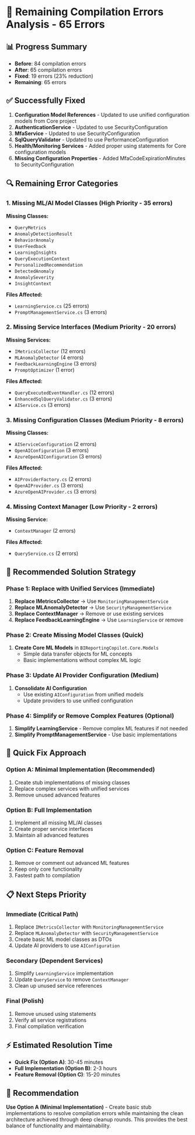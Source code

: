 # 🔧 **Remaining Compilation Errors Analysis - 65 Errors**

## **📊 Progress Summary**
- **Before**: 84 compilation errors
- **After**: 65 compilation errors  
- **Fixed**: 19 errors (23% reduction)
- **Remaining**: 65 errors

## **✅ Successfully Fixed**
1. **Configuration Model References** - Updated to use unified configuration models from Core project
2. **AuthenticationService** - Updated to use SecurityConfiguration
3. **MfaService** - Updated to use SecurityConfiguration  
4. **SqlQueryValidator** - Updated to use PerformanceConfiguration
5. **Health/Monitoring Services** - Added proper using statements for Core configuration models
6. **Missing Configuration Properties** - Added MfaCodeExpirationMinutes to SecurityConfiguration

## **🔍 Remaining Error Categories**

### **1. Missing ML/AI Model Classes (High Priority - 35 errors)**
**Missing Classes:**
- `QueryMetrics`
- `AnomalyDetectionResult` 
- `BehaviorAnomaly`
- `UserFeedback`
- `LearningInsights`
- `QueryExecutionContext`
- `PersonalizedRecommendation`
- `DetectedAnomaly`
- `AnomalySeverity`
- `InsightContext`

**Files Affected:**
- `LearningService.cs` (25 errors)
- `PromptManagementService.cs` (3 errors)

### **2. Missing Service Interfaces (Medium Priority - 20 errors)**
**Missing Services:**
- `IMetricsCollector` (12 errors)
- `MLAnomalyDetector` (4 errors)
- `FeedbackLearningEngine` (3 errors)
- `PromptOptimizer` (1 error)

**Files Affected:**
- `QueryExecutedEventHandler.cs` (12 errors)
- `EnhancedSqlQueryValidator.cs` (3 errors)
- `AIService.cs` (3 errors)

### **3. Missing Configuration Classes (Medium Priority - 8 errors)**
**Missing Classes:**
- `AIServiceConfiguration` (2 errors)
- `OpenAIConfiguration` (3 errors)
- `AzureOpenAIConfiguration` (3 errors)

**Files Affected:**
- `AIProviderFactory.cs` (2 errors)
- `OpenAIProvider.cs` (3 errors)
- `AzureOpenAIProvider.cs` (3 errors)

### **4. Missing Context Manager (Low Priority - 2 errors)**
**Missing Service:**
- `ContextManager` (2 errors)

**Files Affected:**
- `QueryService.cs` (2 errors)

## **🎯 Recommended Solution Strategy**

### **Phase 1: Replace with Unified Services (Immediate)**
1. **Replace IMetricsCollector** → Use `MonitoringManagementService`
2. **Replace MLAnomalyDetector** → Use `SecurityManagementService` 
3. **Replace ContextManager** → Remove or use existing services
4. **Replace FeedbackLearningEngine** → Use `LearningService` or remove

### **Phase 2: Create Missing Model Classes (Quick)**
1. **Create Core ML Models** in `BIReportingCopilot.Core.Models`
   - Simple data transfer objects for ML concepts
   - Basic implementations without complex ML logic

### **Phase 3: Update AI Provider Configuration (Medium)**
1. **Consolidate AI Configuration** 
   - Use existing `AIConfiguration` from unified models
   - Update providers to use unified configuration

### **Phase 4: Simplify or Remove Complex Features (Optional)**
1. **Simplify LearningService** - Remove complex ML features if not needed
2. **Simplify PromptManagementService** - Use basic implementations

## **🚀 Quick Fix Approach**

### **Option A: Minimal Implementation (Recommended)**
1. Create stub implementations of missing classes
2. Replace complex services with unified services
3. Remove unused advanced features

### **Option B: Full Implementation**
1. Implement all missing ML/AI classes
2. Create proper service interfaces
3. Maintain all advanced features

### **Option C: Feature Removal**
1. Remove or comment out advanced ML features
2. Keep only core functionality
3. Fastest path to compilation

## **📋 Next Steps Priority**

### **Immediate (Critical Path)**
1. Replace `IMetricsCollector` with `MonitoringManagementService`
2. Replace `MLAnomalyDetector` with `SecurityManagementService`
3. Create basic ML model classes as DTOs
4. Update AI providers to use `AIConfiguration`

### **Secondary (Dependent Services)**
1. Simplify `LearningService` implementation
2. Update `QueryService` to remove `ContextManager`
3. Clean up unused service references

### **Final (Polish)**
1. Remove unused using statements
2. Verify all service registrations
3. Final compilation verification

## **⚡ Estimated Resolution Time**
- **Quick Fix (Option A)**: 30-45 minutes
- **Full Implementation (Option B)**: 2-3 hours  
- **Feature Removal (Option C)**: 15-20 minutes

## **🎯 Recommendation**
**Use Option A (Minimal Implementation)** - Create basic stub implementations to resolve compilation errors while maintaining the clean architecture achieved through deep cleanup rounds. This provides the best balance of functionality and maintainability.
